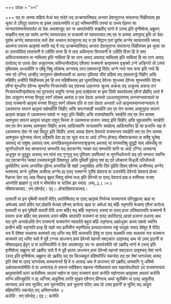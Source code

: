 +++
title = "०५"

+++
यद् वा अस्या यज्ञियं मेध्यं यत् सदेवं तद् उत्क्रम्यातिष्ठद् अन्तरा देवासुरान्त् संयतान्त् सिंहीरूपम् इव भूत्वा ते ऽविदुर् यतरान् वा इयम् उपावर्त्स्यति त इदं भविष्यन्तीति तस्यां वा उभय ऐछन्त सा नान्यतरांश्चनोपावर्तत तां देवा अपाशासुर् उप ना आवर्तस्वेति साब्रवीद् भागो मे ऽस्त्व् इति वृणीष्वेत्य् अब्रुवन् साब्रवीन् माम् एव पर्वाम् अग्नेर् व्याघारयात् स यत्कामो मां व्याघारयात् तम् एव स कामम् अश्नुवद् इति तां देवाः पूर्वाम् अग्नेर् व्याघारयंस् ततो देवा अभवन् परासुरास् तद् य एवं विद्वान् एतां पूर्वाम् अग्नेर् व्याघारयति भवत्य् आत्मना परास्य भ्रातृव्यो भवति यद् वै तद् उत्क्रम्यातिष्ठद् अन्तरा देवासुरान्त् संयत्तान्त् सिंहीरुपम् इव भूत्वा सा वा उत्तरवेदिस् तप्तायनी मे ऽसीति तप्ता हि ते ताम् अविन्दन्त वित्तायनी मे ऽसीति वित्ता हि ते ताम् अविन्दन्तावतान् मा नाथितम् इति नाथितां हि सा तान् आवद् अवताद् व्यथितम् इति व्यथितां हि सा तान् आवद् एतदेतद् वा एतया देवा असुराणाम् अविन्दन्तैतदेतद् एवैतया यजमानो भ्रातृव्यस्य वृङ्क्ते ऽग्ने अङ्गिरो यो ऽस्यां पृथिव्याम् अध्यसीति य एवैषु त्रिषु लोकेष्व् अग्नयस् तान् एवावरुन्द्धे विदेर् अग्ने नभो नाम यत्ता इति नभो हि नाम सो ऽग्निर् आसीद् जानुदघ्नं खेयमेतावती वा अस्याः पृथिव्या जीवं यज्ञियं तद् एवावरुन्द्धे सिंहीर् असि महिषीर् असीति सिंहीरूपम् इव हि तन् महिषीरूपम् इव भूत्वातिष्ठद् देवेभ्यः शुन्धस्व देवेभ्यः शुम्भस्वेति देवेभ्य एवैनां शुन्धन्ति देवेभ्यः शुम्भन्ति निःसारयति यद् एवास्या उद्घ्नन्तः क्रूरम् अक्रंस् तद् अक्रूरम् अकस् तन् निःसारयतीन्द्रघोषास् त्वा पुरस्ताद् वसुभिः पान्त्व् इत्य् एतद्देवत्या वा इमा दिशो यथादेवतम् एवैनां प्रौक्षीद् अतो वै देवा असुरान् मनसा विनुद्य स्वर्गं लोकम् आयंस् त एता देवता अन्ततो ऽदधतासुराणाम् अनन्वग्भावायातो वा एतद् यजमानो भ्रातृव्यं मनसा विनुद्य स्वर्गं लोकम् एति स एता देवता अन्ततो धत्ते भ्रातृव्यस्यानन्वग्भावाय ते ऽकामयन्त सपत्नं भ्रातृव्यं सहेमहीति सिंहीर् असि सपत्नसाही स्वाहेति तम् एव तेन कामम् आशुनुवत सपत्नं भ्रातृव्यं साढ्वा ते ऽकामयन्त पशवो नः स्युर् इति सिंहीर् असि रायस्पोषवनिः स्वाहेति तम् एव तेन कामम् आश्नुवत सपत्नं भ्रातृव्यं साढ्वा पशून् भित्त्वा ते ऽकामयन्त प्रजानः स्याद् इति सिंहीर् असि सुप्रजावनिः स्वाहेति तम् एव तेन कामम् आश्नुवत सिंहीर् अस्य् आदित्यवनिः सजातवनिः स्वाहेत्य् आदित्याभिर् हि सा प्रजाभिः सह ते ऽकामयन्त देवा नो यज्ञं विद्युर् इति सिंहीर् अस्य् आवह देवान् देवायते यजमानाय स्वाहेति तम् एव तेन कामम् आश्नुवत भूतेभ्यस् त्वेत्य् उद्दिशति देवा ह्य् एव भूता यत्र वा अदो ऽग्निर् होत्राद् भीषापाक्रामत् स सर्वेषु भूतेष्व् अवसद् यां पशुष्व् अवसत् ताम् अनाछिन्नस्तुकस्यान्तराशृङ्गम् अवसद् यां वनस्पतिषु पूतुद्रौ याम् ओषधीषु तां सुगन्धितेजने यत् सम्भारान्त् सम्भरति यद् एवात्राग्नेर् न्यक्तं तत् सम्भरति यानि वा अदो ऽग्निर् अस्थान्य् अधूनुत स पूतुद्रुर् अभवद् यन् मांसं तद् गुग्गुलु यत् पूयितम् उपश्लिष्टं स सुगन्धितेजनो यद् एते सम्भारा भवन्ति यद् एवात्राग्नेर् न्यक्तं तस्यावरुद्ध्यै विश्वायुर् असि पृथिवीं दृंहेत्य् एषां ह्य् एते लोकानां विधृत्यै परिधीयन्ते ध्रुवक्षितिर् अस्य् अन्तरिक्षं दृंहेत्य् अन्तरिक्षं हि यज्ञो ऽच्युतक्षिद् असि दिवं दृंहेति दिवम् एवैनम् अजीगमद् अग्नेर् भस्मास्य् अग्नेः पुरीषम् असीत्य् अग्नेर् ह्य् एतद् भस्माग्नेः पुरीषं देवपात्रं वा उत्तरवेदि देवेभ्यो देवपात्रं प्रोच्यं वैभ्राजा देवा यद् आह विभ्राड् बृहत् पिबतु सोम्यं मध्व् इति देवेभ्यो वा एतद् देवपात्रं प्राह प्र वसीयसः पात्रम् आप्नोति ब्राह्मणं तु पात्रे न मीमांसेत यः पात्रिय इव स्यात् ॥म्स्_३,८।५॥  
भीषापाक्रामत् : फ़्न् एमेन्देद्। एद्।: होत्रादिषापाक्रामत्।  
    
एतावती वा इयं पृथिवी यावती वेदिर् अपरिमिताद् वा एतद् भ्रातृव्यं निर्भज्य यजमानाय परिगृह्णात्य् ऋक्षं वा अमेध्यम् आपो हविर् यत् प्रोक्षति मेध्यम् एवैनत् करोत्य् ऋक्षं वा अमेध्यं यद् बर्हिः स्तृणाति मेध्याम् एवैनां करोत्य् एतावती वा इयं पृथिवी यावती वेदिः प्रजा बर्हिर् यद् बर्हिः स्तृणात्य् अस्यां वा एतत् प्रजाः प्रतिष्ठापयति यजमानो वै प्रस्तरः प्रजा बर्हिर् यत् प्रस्तरम् उत्तरं बर्हिषः सादयति यजमानं वा एतद् उपरिष्टाद् आसां प्रजानां दधात्य् अथ यत् तृणे अन्तर्दधाति तेन यजमानो यजमानेन व्यावर्तते बहुलं बर्हिः स्तृणात्य् अक्षोधुका अस्य पशवो भवन्ति प्राचीनं बर्हिः स्तृणाति प्राङ् हि यज्ञो यत् प्रतीचीनं स्तृणीयात् प्रत्यादाज्यास्य राष्ट्रं घातुकं स्याद् देवेषुर् वै वेदिर् यत्र वै देवेष्वा सन्नतया कामयते तद् धन्ति यद् वेदिं कल्पयति देवेषुं वा एतत् सन्नमति तया सन्नतया यत्र यजमानः कामयते तद् धन्ति त्रयो वै पूर्वे ऽग्नयः प्राधन्वन् हव्यं देवेभ्यो वहन्तो वषट्कारः प्रावृश्चद् अथ यो ऽयम् इदानीं स भीषापाद्रवद् ईदृग् उ स आरिष्यतीति तं देवा अपाशासुर् उप ना आवर्तस्वेति सो ऽब्रवीद् भागो मे ऽस्त्व् इति वृणीष्वेत्य् अब्रुवन् सो ऽब्रवीत् त्रयो वै मे पूर्वे भ्रातरः प्राधन्वन् हव्यं देवेभ्यो वहन्तो वषट्कारः प्रावृश्चत् तेषां भागो ऽस्त्व् इति वृणीष्वेत्य् अब्रुवन् सो ऽब्रवीद् यद् एव किञ्चाहुतं बहिष्परिधि स्कन्देत् तद् एव तेषां भागधेयम् असद् इति तेषां वा एतद् भागधेयम् अस्थन्वन्तो हि वै त आसन्न् अथ ते प्राधन्वन् सो ऽब्रवीद् अस्थानि नु धविष्ये ऽथोपावर्त्स्यामीति ते वा अन्वायंस् ते समन्तं पर्यविशन् यज्ञस्य गोपीथायायं वाव यज्ञायोपधीयते ऽयं यजमानायायं भ्रातृव्यायेमौ प्रतरं करोतीमम् अपतरं यज्ञेन वा एतद् यजमानं प्रतरं करोति यज्ञेनास्य भ्रातृव्यम् अपतरं करोति सन्धिं प्रतिजुहोति न ह्य् अग्निम् आहुतिस् तरति मुखत एवैनान् प्रीणात्य् अथो सुतीर्थेन वा एतद् आहुतीस् तारयत्य् अयं वाव भूपतिर् अयं भुवनपतिर् अयं भूतानां पतिर् अथ यो ऽयम् इदानीं स भूतिर् यद् आहुतं बहिष्परिधि स्कन्देत् तद् अभिमन्त्रयेत ॥  
करोति : फ़्न् एमेन्देद्। एद्।: करोति  
    
